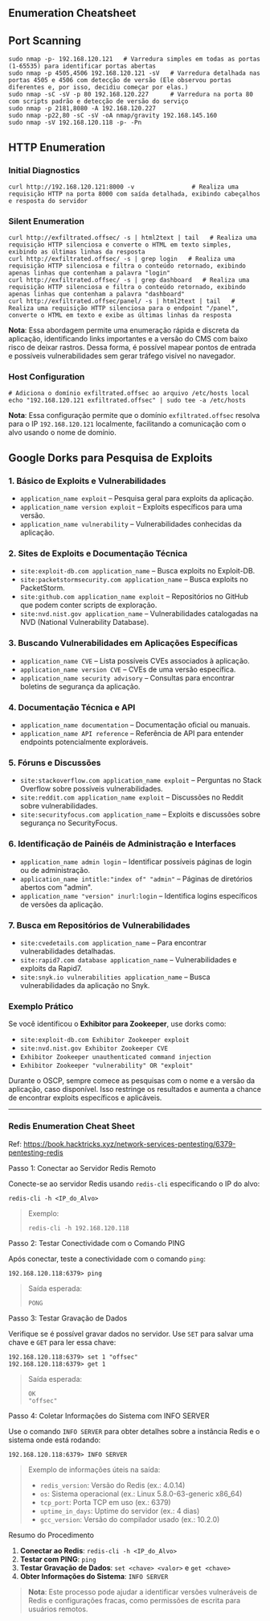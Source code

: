 ## Enumeration Cheatsheet


## Port Scanning

```
sudo nmap -p- 192.168.120.121   # Varredura simples em todas as portas (1-65535) para identificar portas abertas
sudo nmap -p 4505,4506 192.168.120.121 -sV   # Varredura detalhada nas portas 4505 e 4506 com detecção de versão (Ele observou portas diferentes e, por isso, decidiu começar por elas.)
sudo nmap -sC -sV -p 80 192.168.120.227      # Varredura na porta 80 com scripts padrão e detecção de versão do serviço
sudo nmap -p 2181,8080 -A 192.168.120.227
sudo nmap -p22,80 -sC -sV -oA nmap/gravity 192.168.145.160
sudo nmap -sV 192.168.120.118 -p- -Pn
```

## HTTP Enumeration

### Initial Diagnostics

```
curl http://192.168.120.121:8000 -v                # Realiza uma requisição HTTP na porta 8000 com saída detalhada, exibindo cabeçalhos e resposta do servidor
```

### Silent Enumeration

```
curl http://exfiltrated.offsec/ -s | html2text | tail   # Realiza uma requisição HTTP silenciosa e converte o HTML em texto simples, exibindo as últimas linhas da resposta
curl http://exfiltrated.offsec/ -s | grep login   # Realiza uma requisição HTTP silenciosa e filtra o conteúdo retornado, exibindo apenas linhas que contenham a palavra "login"
curl http://exfiltrated.offsec/ -s | grep dashboard   # Realiza uma requisição HTTP silenciosa e filtra o conteúdo retornado, exibindo apenas linhas que contenham a palavra "dashboard"
curl http://exfiltrated.offsec/panel/ -s | html2text | tail   # Realiza uma requisição HTTP silenciosa para o endpoint "/panel", converte o HTML em texto e exibe as últimas linhas da resposta
```

**Nota**: Essa abordagem permite uma enumeração rápida e discreta da aplicação, identificando links importantes e a versão do CMS com baixo risco de deixar rastros. Dessa forma, é possível mapear pontos de entrada e possíveis vulnerabilidades sem gerar tráfego visível no navegador.

### Host Configuration

```
# Adiciona o domínio exfiltrated.offsec ao arquivo /etc/hosts local
echo "192.168.120.121 exfiltrated.offsec" | sudo tee -a /etc/hosts
```

**Nota**: Essa configuração permite que o domínio `exfiltrated.offsec` resolva para o IP `192.168.120.121` localmente, facilitando a comunicação com o alvo usando o nome de domínio. 

## Google Dorks para Pesquisa de Exploits

### 1. Básico de Exploits e Vulnerabilidades
- `application_name exploit` – Pesquisa geral para exploits da aplicação.
- `application_name version exploit` – Exploits específicos para uma versão.
- `application_name vulnerability` – Vulnerabilidades conhecidas da aplicação.

### 2. Sites de Exploits e Documentação Técnica
- `site:exploit-db.com application_name` – Busca exploits no Exploit-DB.
- `site:packetstormsecurity.com application_name` – Busca exploits no PacketStorm.
- `site:github.com application_name exploit` – Repositórios no GitHub que podem conter scripts de exploração.
- `site:nvd.nist.gov application_name` – Vulnerabilidades catalogadas na NVD (National Vulnerability Database).

### 3. Buscando Vulnerabilidades em Aplicações Específicas
- `application_name CVE` – Lista possíveis CVEs associados à aplicação.
- `application_name version CVE` – CVEs de uma versão específica.
- `application_name security advisory` – Consultas para encontrar boletins de segurança da aplicação.

### 4. Documentação Técnica e API
- `application_name documentation` – Documentação oficial ou manuais.
- `application_name API reference` – Referência de API para entender endpoints potencialmente exploráveis.

### 5. Fóruns e Discussões
- `site:stackoverflow.com application_name exploit` – Perguntas no Stack Overflow sobre possíveis vulnerabilidades.
- `site:reddit.com application_name exploit` – Discussões no Reddit sobre vulnerabilidades.
- `site:securityfocus.com application_name` – Exploits e discussões sobre segurança no SecurityFocus.

### 6. Identificação de Painéis de Administração e Interfaces
- `application_name admin login` – Identificar possíveis páginas de login ou de administração.
- `application_name intitle:"index of" "admin"` – Páginas de diretórios abertos com "admin".
- `application_name "version" inurl:login` – Identifica logins específicos de versões da aplicação.

### 7. Busca em Repositórios de Vulnerabilidades
- `site:cvedetails.com application_name` – Para encontrar vulnerabilidades detalhadas.
- `site:rapid7.com database application_name` – Vulnerabilidades e exploits da Rapid7.
- `site:snyk.io vulnerabilities application_name` – Busca vulnerabilidades da aplicação no Snyk.

### Exemplo Prático

Se você identificou o **Exhibitor para Zookeeper**, use dorks como:

- `site:exploit-db.com Exhibitor Zookeeper exploit`
- `site:nvd.nist.gov Exhibitor Zookeeper CVE`
- `Exhibitor Zookeeper unauthenticated command injection`
- `Exhibitor Zookeeper "vulnerability" OR "exploit"`

Durante o OSCP, sempre comece as pesquisas com o nome e a versão da aplicação, caso disponível. Isso restringe os resultados e aumenta a chance de encontrar exploits específicos e aplicáveis.

---


### Redis Enumeration Cheat Sheet 

Ref: https://book.hacktricks.xyz/network-services-pentesting/6379-pentesting-redis

Passo 1: Conectar ao Servidor Redis Remoto

Conecte-se ao servidor Redis usando `redis-cli` especificando o IP do alvo:

```
redis-cli -h <IP_do_Alvo>
```

> Exemplo:
> ```
> redis-cli -h 192.168.120.118
> ```



Passo 2: Testar Conectividade com o Comando PING

Após conectar, teste a conectividade com o comando `ping`:

```
192.168.120.118:6379> ping
```

> Saída esperada:
> ```
> PONG
> ```

Passo 3: Testar Gravação de Dados

Verifique se é possível gravar dados no servidor. Use `SET` para salvar uma chave e `GET` para ler essa chave:

```
192.168.120.118:6379> set 1 "offsec"
192.168.120.118:6379> get 1
```

> Saída esperada:
> ```
> OK
> "offsec"
> ```

Passo 4: Coletar Informações do Sistema com INFO SERVER

Use o comando `INFO SERVER` para obter detalhes sobre a instância Redis e o sistema onde está rodando:

```
192.168.120.118:6379> INFO SERVER
```

> Exemplo de informações úteis na saída:
> - `redis_version`: Versão do Redis (ex.: 4.0.14)
> - `os`: Sistema operacional (ex.: Linux 5.8.0-63-generic x86_64)
> - `tcp_port`: Porta TCP em uso (ex.: 6379)
> - `uptime_in_days`: Uptime do servidor (ex.: 4 dias)
> - `gcc_version`: Versão do compilador usado (ex.: 10.2.0)

Resumo do Procedimento

1. **Conectar ao Redis**: `redis-cli -h <IP_do_Alvo>`
2. **Testar com PING**: `ping`
3. **Testar Gravação de Dados**: `set <chave> <valor>` e `get <chave>`
4. **Obter Informações do Sistema**: `INFO SERVER`


> **Nota**: Este processo pode ajudar a identificar versões vulneráveis de Redis e configurações fracas, como permissões de escrita para usuários remotos.
